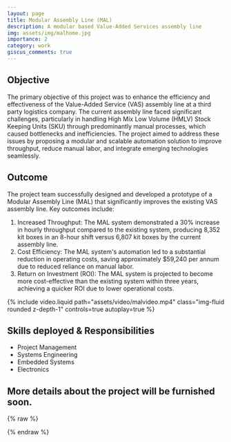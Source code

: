 ```yaml
---
layout: page
title: Modular Assembly Line (MAL)
description: A modular based Value-Added Services assembly line
img: assets/img/malhome.jpg
importance: 2
category: work
giscus_comments: true
---
```


<!-- Describe the objective of MAL -->
## Objective
The primary objective of this project was to enhance the efficiency and effectiveness of the Value-Added Service (VAS) assembly line at a third party logistics company. The current assembly line faced significant challenges, particularly in handling High Mix Low Volume (HMLV) Stock Keeping Units (SKU) through predominantly manual processes, which caused bottlenecks and inefficiencies. The project aimed to address these issues by proposing a modular and scalable automation solution to improve throughput, reduce manual labor, and integrate emerging technologies seamlessly.

## Outcome
The project team successfully designed and developed a prototype of a Modular Assembly Line (MAL) that significantly improves the existing VAS assembly line. Key outcomes include:

1. Increased Throughput: The MAL system demonstrated a 30% increase in hourly throughput compared to the existing system, producing 8,352 kit boxes in an 8-hour shift versus 6,807 kit boxes by the current assembly line.
2. Cost Efficiency: The MAL system's automation led to a substantial reduction in operating costs, saving approximately $59,240 per annum due to reduced reliance on manual labor.
3. Return on Investment (ROI): The MAL system is projected to become more cost-effective than the existing system within three years, achieving a quicker ROI due to lower operational costs.

<div class="videorow">
    <div class="col-sm mt-3 mt-md-0">
        {% include video.liquid path="assets/video/malvideo.mp4" class="img-fluid rounded z-depth-1" controls=true autoplay=true %}
    </div>
</div>

## Skills deployed & Responsibilities
- Project Management
- Systems Engineering
- Embedded Systems
- Electronics

## More details about the project will be furnished soon.


{% raw %}

{% endraw %}
